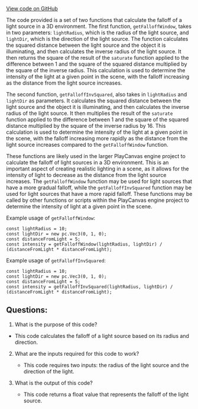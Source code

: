 [View code on GitHub](https://github.com/playcanvas/engine/src/scene/shader-lib/chunks/lit/frag/falloffInvSquared.js)

The code provided is a set of two functions that calculate the falloff of a light source in a 3D environment. The first function, `getFalloffWindow`, takes in two parameters: `lightRadius`, which is the radius of the light source, and `lightDir`, which is the direction of the light source. The function calculates the squared distance between the light source and the object it is illuminating, and then calculates the inverse radius of the light source. It then returns the square of the result of the `saturate` function applied to the difference between 1 and the square of the squared distance multiplied by the square of the inverse radius. This calculation is used to determine the intensity of the light at a given point in the scene, with the falloff increasing as the distance from the light source increases.

The second function, `getFalloffInvSquared`, also takes in `lightRadius` and `lightDir` as parameters. It calculates the squared distance between the light source and the object it is illuminating, and then calculates the inverse radius of the light source. It then multiplies the result of the `saturate` function applied to the difference between 1 and the square of the squared distance multiplied by the square of the inverse radius by 16. This calculation is used to determine the intensity of the light at a given point in the scene, with the falloff increasing more rapidly as the distance from the light source increases compared to the `getFalloffWindow` function.

These functions are likely used in the larger PlayCanvas engine project to calculate the falloff of light sources in a 3D environment. This is an important aspect of creating realistic lighting in a scene, as it allows for the intensity of light to decrease as the distance from the light source increases. The `getFalloffWindow` function may be used for light sources that have a more gradual falloff, while the `getFalloffInvSquared` function may be used for light sources that have a more rapid falloff. These functions may be called by other functions or scripts within the PlayCanvas engine project to determine the intensity of light at a given point in the scene. 

Example usage of `getFalloffWindow`:

```
const lightRadius = 10;
const lightDir = new pc.Vec3(0, 1, 0);
const distanceFromLight = 5;
const intensity = getFalloffWindow(lightRadius, lightDir) / (distanceFromLight * distanceFromLight);
```

Example usage of `getFalloffInvSquared`:

```
const lightRadius = 10;
const lightDir = new pc.Vec3(0, 1, 0);
const distanceFromLight = 5;
const intensity = getFalloffInvSquared(lightRadius, lightDir) / (distanceFromLight * distanceFromLight);
```
## Questions: 
 1. What is the purpose of this code?
   - This code calculates the falloff of a light source based on its radius and direction.

2. What are the inputs required for this code to work?
   - This code requires two inputs: the radius of the light source and the direction of the light.

3. What is the output of this code?
   - This code returns a float value that represents the falloff of the light source.